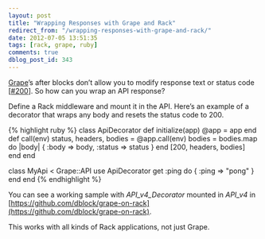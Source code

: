 ```yaml
---
layout: post
title: "Wrapping Responses with Grape and Rack"
redirect_from: "/wrapping-responses-with-grape-and-rack/"
date: 2012-07-05 13:51:35
tags: [rack, grape, ruby]
comments: true
dblog_post_id: 343
---
```

[Grape](https://github.com/intridea/grape)’s after blocks don’t allow you to modify response text or status code [[#200](https://github.com/intridea/grape/issues/200)]. So how can you wrap an API response?

Define a Rack middleware and mount it in the API. Here’s an example of a decorator that wraps any body and resets the status code to 200.

{% highlight ruby %}
class ApiDecorator
    def initialize(app)
        @app = app
    end
    def call(env)
        status, headers, bodies = @app.call(env)
        bodies = bodies.map do |body|
            { :body => body, :status => status }
        end
        [200, headers, bodies]
    end
end

class MyApi < Grape::API
    use ApiDecorator
    get :ping do
        { :ping => "pong" }
    end
end
{% endhighlight %}

You can see a working sample with _API_v4_Decorator_ mounted in _API_v4_ in [https://github.com/dblock/grape-on-rack](https://github.com/dblock/grape-on-rack).

This works with all kinds of Rack applications, not just Grape.
